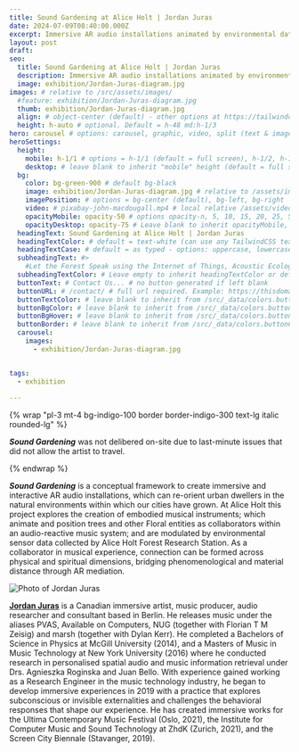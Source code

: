 ```yaml
---
title: Sound Gardening at Alice Holt | Jordan Juras
date: 2024-07-09T08:40:00.000Z
excerpt: Immersive AR audio installations animated by environmental data.
layout: post
draft:
seo:
  title: Sound Gardening at Alice Holt | Jordan Juras
  description: Immersive AR audio installations animated by environmental data.
  image: exhibition/Jordan-Juras-diagram.jpg
images: # relative to /src/assets/images/
  #feature: exhibition/Jordan-Juras-diagram.jpg
  thumb: exhibition/Jordan-Juras-diagram.jpg
  align: # object-center (default) - other options at https://tailwindcss.com/docs/object-position
  height: h-auto # optional. Default = h-48 md:h-1/3
hero: carousel # options: carousel, graphic, video, split (text & image)
heroSettings:
  height:
    mobile: h-1/1 # options = h-1/1 (default = full screen), h-1/2, h-1/3, h-3/4, h-9/10, h-48 (12rem, 192px), h-56 (14rem, 224px), h-64 (16rem, 256px)
    desktop: # leave blank to inherit "mobile" height (default = full screen)
  bg:
    color: bg-green-900 # default bg-black
    image: exhibition/Jordan-Juras-diagram.jpg # relative to /assets/images/
    imagePosition: # options = bg-center (default), bg-left, bg-right
    video: # pixabay-john-macdougall.mp4 # local relative /assets/video/, or full https://... if remote?
    opacityMobile: opacity-50 # options opacity-n, 5, 10, 15, 20, 25, 50, 75, 100 (default)
    opacityDesktop: opacity-75 # Leave blank to inherit opacityMobile, use same options as opacityMobile
  headingText: Sound Gardening at Alice Holt | Jordan Juras
  headingTextColor: # default = text-white (can use any TailwindCSS text-[color]-[xxx])
  headingTextCase: # default = as typed - options: uppercase, lowercase, capitalize
  subheadingText: #>
    #Let the Forest Speak using the Internet of Things, Acoustic Ecology and Creative AI<br /><span style="color:grey">AHRC-funded project (2023-25) : AH/X011585/1</span>
  subheadingTextColor: # Leave empty to inherit headingTextColor or default (text-white) or use any text-[color]-[xxx]
  buttonText: # Contact Us... # no button generated if left blank
  buttonURL: # /contact/ # full url required. Example: https://thisdomain.com/somepage/
  buttonTextColor: # leave blank to inherit from /src/_data/colors.buttonCustom or buttonDefault
  buttonBgColor: # leave blank to inherit from /src/_data/colors.buttonCustom.bg or buttonDefault.bg
  buttonBgHover: # leave blank to inherit from /src/_data/colors.buttonCustom.bgHover or buttonDefault.bgHover
  buttonBorder: # leave blank to inherit from /src/_data/colors.buttonCustom.border or buttonDefault.border
  carousel:
    images:
      - exhibition/Jordan-Juras-diagram.jpg


tags:
  - exhibition
  
---
```


{% wrap "pl-3 mt-4 bg-indigo-100 border border-indigo-300 text-lg italic rounded-lg" %}

***Sound Gardening*** was not delibered on-site due to last-minute issues that did not allow the artist to travel.  

{% endwrap %}

***Sound Gardening*** is a conceptual framework to create immersive and interactive AR audio installations, which can re-orient urban dwellers in the natural environments within which our cities have grown. At Alice Holt this project explores the creation of embodied musical instruments; which animate and position trees and other Floral entities as collaborators within an audio-reactive music system; and are modulated by environmental sensor data collected by Alice Holt Forest Research Station. As a collaborator in musical experience, connection can be formed across physical and spiritual dimensions, bridging phenomenological and material distance through AR mediation.

<div class="bg-gray-200 p-4 mt-4">

<img class="h-48 rounded-full mt-2 mr-2 float-left " src="/assets/images/authors/jordan-juras.jpg" alt="Photo of Jordan Juras">

[**Jordan Juras**](/2024/05/24/meet-the-artists-jordan-juras/) is a Canadian immersive artist, music producer, audio researcher and consultant based in Berlin. He releases music under the aliases PVAS, Available on Computers, NUG (together with Florian T M Zeisig) and marsh (together with Dylan Kerr). He completed a Bachelors of Science in Physics at McGill University (2014), and a Masters of Music in Music Technology at New York University (2016) where he conducted research in personalised spatial audio and music information retrieval under Drs. Agnieszka Roginska and Juan Bello. With experience gained working as a Research Engineer in the music technology industry, he began to develop immersive experiences in 2019 with a practice that explores subconscious or invisible externalities and challenges the behavioral responses that shape our experience. He has created immersive works for the Ultima Contemporary Music Festival (Oslo, 2021), the Institute for Computer Music and Sound Technology at ZhdK (Zurich, 2021), and the Screen City Biennale (Stavanger, 2019).

<br />

</div>







